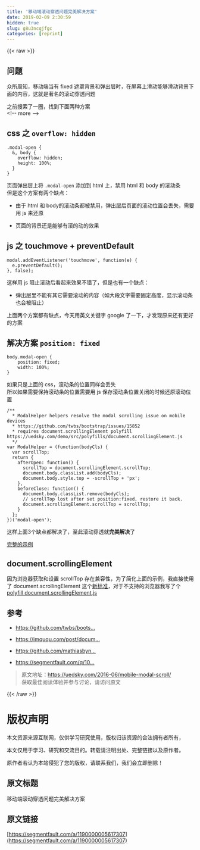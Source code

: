 ```yaml
---
title: '移动端滚动穿透问题完美解决方案' 
date: 2019-02-09 2:30:59
hidden: true
slug: g8u3ncqjfgc
categories: [reprint]
---
```


{{< raw >}}

                    
<h2 id="articleHeader0">问题</h2>
<p>众所周知，移动端当有 fixed 遮罩背景和弹出层时，在屏幕上滑动能够滑动背景下面的内容，这就是著名的滚动穿透问题</p>
<p>之前搜索了一圈，找到下面两种方案<br>&lt;!-- more --&gt;</p>
<h2 id="articleHeader1">css 之 <code>overflow: hidden</code>
</h2>
<div class="widget-codetool" style="display:none;">
      <div class="widget-codetool--inner">
      <span class="selectCode code-tool" data-toggle="tooltip" data-placement="top" title="" data-original-title="全选"></span>
      <span type="button" class="copyCode code-tool" data-toggle="tooltip" data-placement="top" data-clipboard-text=".modal-open {
  &amp;, body {
    overflow: hidden;
    height: 100%;
  }
}" title="" data-original-title="复制"></span>
      <span type="button" class="saveToNote code-tool" data-toggle="tooltip" data-placement="top" title="" data-original-title="放进笔记"></span>
      </div>
      </div><pre class="scss hljs"><code class="scss"><span class="hljs-selector-class">.modal-open</span> {
  &amp;, <span class="hljs-selector-tag">body</span> {
    <span class="hljs-attribute">overflow</span>: hidden;
    <span class="hljs-attribute">height</span>: <span class="hljs-number">100%</span>;
  }
}</code></pre>
<p>页面弹出层上将 <code>.modal-open</code> 添加到 html 上，禁用 html 和 body 的滚动条<br>但是这个方案有两个缺点：</p>
<ul>
<li><p>由于 html 和 body的滚动条都被禁用，弹出层后页面的滚动位置会丢失，需要用 js 来还原</p></li>
<li><p>页面的背景还是能够有滚的动的效果</p></li>
</ul>
<h2 id="articleHeader2">js 之 touchmove + preventDefault</h2>
<div class="widget-codetool" style="display:none;">
      <div class="widget-codetool--inner">
      <span class="selectCode code-tool" data-toggle="tooltip" data-placement="top" title="" data-original-title="全选"></span>
      <span type="button" class="copyCode code-tool" data-toggle="tooltip" data-placement="top" data-clipboard-text="modal.addEventListener('touchmove', function(e) {
  e.preventDefault();
}, false);" title="" data-original-title="复制"></span>
      <span type="button" class="saveToNote code-tool" data-toggle="tooltip" data-placement="top" title="" data-original-title="放进笔记"></span>
      </div>
      </div><pre class="javascript hljs"><code class="js">modal.addEventListener(<span class="hljs-string">'touchmove'</span>, <span class="hljs-function"><span class="hljs-keyword">function</span>(<span class="hljs-params">e</span>) </span>{
  e.preventDefault();
}, <span class="hljs-literal">false</span>);</code></pre>
<p>这样用 js 阻止滚动后看起来效果不错了，但是也有一个缺点：</p>
<ul><li><p>弹出层里不能有其它需要滚动的内容（如大段文字需要固定高度，显示滚动条也会被阻止）</p></li></ul>
<p>上面两个方案都有缺点，今天用英文关键字 google 了一下，才发现原来还有更好的方案</p>
<h2 id="articleHeader3">解决方案 <code>position: fixed</code>
</h2>
<div class="widget-codetool" style="display:none;">
      <div class="widget-codetool--inner">
      <span class="selectCode code-tool" data-toggle="tooltip" data-placement="top" title="" data-original-title="全选"></span>
      <span type="button" class="copyCode code-tool" data-toggle="tooltip" data-placement="top" data-clipboard-text="body.modal-open {
    position: fixed;
    width: 100%;
}" title="" data-original-title="复制"></span>
      <span type="button" class="saveToNote code-tool" data-toggle="tooltip" data-placement="top" title="" data-original-title="放进笔记"></span>
      </div>
      </div><pre class="css hljs"><code class="css"><span class="hljs-selector-tag">body</span><span class="hljs-selector-class">.modal-open</span> {
    <span class="hljs-attribute">position</span>: fixed;
    <span class="hljs-attribute">width</span>: <span class="hljs-number">100%</span>;
}</code></pre>
<p>如果只是上面的 css，滚动条的位置同样会丢失<br>所以如果需要保持滚动条的位置需要用 js 保存滚动条位置关闭的时候还原滚动位置</p>
<div class="widget-codetool" style="display:none;">
      <div class="widget-codetool--inner">
      <span class="selectCode code-tool" data-toggle="tooltip" data-placement="top" title="" data-original-title="全选"></span>
      <span type="button" class="copyCode code-tool" data-toggle="tooltip" data-placement="top" data-clipboard-text="/**
  * ModalHelper helpers resolve the modal scrolling issue on mobile devices
  * https://github.com/twbs/bootstrap/issues/15852
  * requires document.scrollingElement polyfill https://uedsky.com/demo/src/polyfills/document.scrollingElement.js
  */
var ModalHelper = (function(bodyCls) {
  var scrollTop;
  return {
    afterOpen: function() {
      scrollTop = document.scrollingElement.scrollTop;
      document.body.classList.add(bodyCls);
      document.body.style.top = -scrollTop + 'px';
    },
    beforeClose: function() {
      document.body.classList.remove(bodyCls);
      // scrollTop lost after set position:fixed, restore it back.
      document.scrollingElement.scrollTop = scrollTop;
    }
  };
})('modal-open');" title="" data-original-title="复制"></span>
      <span type="button" class="saveToNote code-tool" data-toggle="tooltip" data-placement="top" title="" data-original-title="放进笔记"></span>
      </div>
      </div><pre class="javascript hljs"><code class="js"><span class="hljs-comment">/**
  * ModalHelper helpers resolve the modal scrolling issue on mobile devices
  * https://github.com/twbs/bootstrap/issues/15852
  * requires document.scrollingElement polyfill https://uedsky.com/demo/src/polyfills/document.scrollingElement.js
  */</span>
<span class="hljs-keyword">var</span> ModalHelper = (<span class="hljs-function"><span class="hljs-keyword">function</span>(<span class="hljs-params">bodyCls</span>) </span>{
  <span class="hljs-keyword">var</span> scrollTop;
  <span class="hljs-keyword">return</span> {
    <span class="hljs-attr">afterOpen</span>: <span class="hljs-function"><span class="hljs-keyword">function</span>(<span class="hljs-params"></span>) </span>{
      scrollTop = <span class="hljs-built_in">document</span>.scrollingElement.scrollTop;
      <span class="hljs-built_in">document</span>.body.classList.add(bodyCls);
      <span class="hljs-built_in">document</span>.body.style.top = -scrollTop + <span class="hljs-string">'px'</span>;
    },
    <span class="hljs-attr">beforeClose</span>: <span class="hljs-function"><span class="hljs-keyword">function</span>(<span class="hljs-params"></span>) </span>{
      <span class="hljs-built_in">document</span>.body.classList.remove(bodyCls);
      <span class="hljs-comment">// scrollTop lost after set position:fixed, restore it back.</span>
      <span class="hljs-built_in">document</span>.scrollingElement.scrollTop = scrollTop;
    }
  };
})(<span class="hljs-string">'modal-open'</span>);</code></pre>
<p>这样上面3个缺点都解决了，至此滚动穿透就<strong>完美解决</strong>了</p>
<p><a href="http://uedsky.com/demo/modal-scroll.html" rel="nofollow noreferrer" target="_blank">完整的示例</a></p>
<h2 id="articleHeader4">document.scrollingElement</h2>
<p>因为浏览器获取和设置 scrollTop 存在兼容性，为了简化上面的示例，我直接使用了 document.scrollingElement 这个<a href="https://developer.mozilla.org/en/docs/Web/API/document/scrollingElement" rel="nofollow noreferrer" target="_blank">新标准</a>，对于不支持的浏览器我写了个 <a href="/demo/polyfills/document.scrollingElement.js">polyfill document.scrollingElement.js</a></p>
<h2 id="articleHeader5">参考</h2>
<ul>
<li><p><a href="https://github.com/twbs/bootstrap/issues/15852" rel="nofollow noreferrer" target="_blank">https://github.com/twbs/boots...</a></p></li>
<li><p><a href="https://imququ.com/post/document-scrollingelement-in-chrome.html" rel="nofollow noreferrer" target="_blank">https://imququ.com/post/docum...</a></p></li>
<li><p><a href="https://github.com/mathiasbynens/document.scrollingElement" rel="nofollow noreferrer" target="_blank">https://github.com/mathiasbyn...</a></p></li>
<li><p><a href="https://segmentfault.com/q/1010000002942948">https://segmentfault.com/q/10...</a></p></li>
</ul>
<blockquote><p>原文地址：<a href="https://uedsky.com/2016-06/mobile-modal-scroll/" rel="nofollow noreferrer" target="_blank">https://uedsky.com/2016-06/mobile-modal-scroll/</a><br>获取最佳阅读体验并参与讨论，请访问原文</p></blockquote>

                
{{< /raw >}}

# 版权声明
本文资源来源互联网，仅供学习研究使用，版权归该资源的合法拥有者所有，

本文仅用于学习、研究和交流目的。转载请注明出处、完整链接以及原作者。

原作者若认为本站侵犯了您的版权，请联系我们，我们会立即删除！

## 原文标题
移动端滚动穿透问题完美解决方案

## 原文链接
[https://segmentfault.com/a/1190000005617307](https://segmentfault.com/a/1190000005617307)

